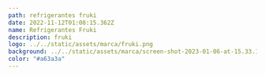 ```yaml
---
path: refrigerantes fruki
date: 2022-11-12T01:08:15.362Z
name: Refrigerantes Fruki
description: fruki
logo: ../../static/assets/marca/fruki.png
background: ../../static/assets/marca/screen-shot-2023-01-06-at-15.33.17.png
color: "#a63a3a"
---
```

